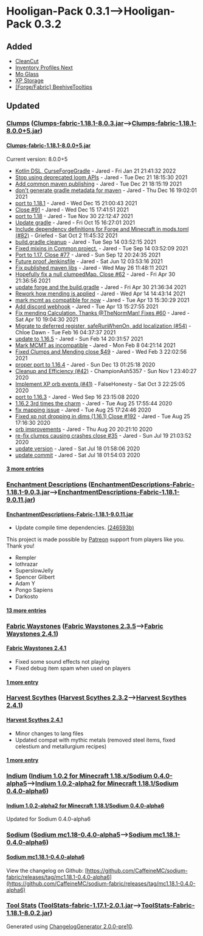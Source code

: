 # Hooligan-Pack 0.3.1⟶Hooligan-Pack 0.3.2

## Added

* [CleanCut](https://www.curseforge.com/minecraft/mc-mods/cleancut)
* [Inventory Profiles Next](https://www.curseforge.com/minecraft/mc-mods/inventory-profiles-next)
* [Mo Glass](https://www.curseforge.com/minecraft/mc-mods/mo-glass)
* [XP Storage](https://www.curseforge.com/minecraft/mc-mods/xp-storage)
* [[Forge/Fabric] BeehiveTooltips](https://www.curseforge.com/minecraft/mc-mods/beehivetooltips)

## Updated

### [Clumps](https://www.curseforge.com/minecraft/mc-mods/clumps) ([Clumps-fabric-1.18.1-8.0.3.jar](https://www.curseforge.com/minecraft/mc-mods/clumps/files/3568861)⟶[Clumps-fabric-1.18.1-8.0.0+5.jar](https://www.curseforge.com/minecraft/mc-mods/clumps/files/3616323))

#### [Clumps-fabric-1.18.1-8.0.0+5.jar](https://www.curseforge.com/minecraft/mc-mods/clumps/files/3616323)

Current version: 8.0.0+5

* [Kotlin DSL, CurseForgeGradle](https://github.com/jaredlll08/Clumps/commit/2d57310d5c2d501c09030a9dc62ab0cc8723d218) - Jared - Fri Jan 21 21:41:32 2022
* [Stop using deprecated loom APIs](https://github.com/jaredlll08/Clumps/commit/e346fcde3f92e0cb1823604eae18bcf0e8401557) - Jared - Tue Dec 21 18:15:30 2021
* [Add common maven publishing](https://github.com/jaredlll08/Clumps/commit/a95421c0875ac3f4a96028185821ad4e2c8faeeb) - Jared - Tue Dec 21 18:15:19 2021
* [don't generate gradle metadata for maven](https://github.com/jaredlll08/Clumps/commit/434280685a92f0a28feed41e92391a983c6c5484) - Jared - Thu Dec 16 19:02:01 2021
* [port to 1.18.1](https://github.com/jaredlll08/Clumps/commit/b1a179037f314130848ced4dcde1c2bd4307a8c6) - Jared - Wed Dec 15 21:00:43 2021
* [Close #91](https://github.com/jaredlll08/Clumps/commit/c03eea285cf3eb8e19838fc7cfd18807f9d41100) - Jared - Wed Dec 15 17:41:51 2021
* [port to 1.18](https://github.com/jaredlll08/Clumps/commit/11a255c1821cde7b514373d6ba12c3fbf62eecf2) - Jared - Tue Nov 30 22:12:47 2021
* [Update gradle](https://github.com/jaredlll08/Clumps/commit/804da16f1ac3caa60b56f4c8f813f3d8b88951b8) - Jared - Fri Oct 15 16:27:01 2021
* [Include dependency definitions for Forge and Minecraft in mods.toml (#82)](https://github.com/jaredlll08/Clumps/commit/afd32ad9b383f36162107dd9ddbc74bd13f87eac) - Griefed - Sat Oct 2 11:45:32 2021
* [build.gradle cleanup](https://github.com/jaredlll08/Clumps/commit/a32228f8eb2ae4cc55559e1c3b5cee2a3d011ecb) - Jared - Tue Sep 14 03:52:15 2021
* [Fixed mixins in Common project.](https://github.com/jaredlll08/Clumps/commit/7dc811efd6d1f6e6122acd5cd8070fa4c836753a) - Jared - Tue Sep 14 03:52:09 2021
* [Port to 1.17. Close #77](https://github.com/jaredlll08/Clumps/commit/1a4f65815bc2e8a13ed361b94ebe40e074042001) - Jared - Sun Sep 12 20:24:35 2021
* [Future proof Jenkinsfile](https://github.com/jaredlll08/Clumps/commit/b0d1c972f4a8da0d2b5c6c35654e0beaebb78977) - Jared - Sat Jun 12 03:53:16 2021
* [Fix published maven libs](https://github.com/jaredlll08/Clumps/commit/352a559e979c6a403f38cb9cc326229f432359d8) - Jared - Wed May 26 11:48:11 2021
* [Hopefully fix a null clumpedMap. Close #62](https://github.com/jaredlll08/Clumps/commit/2ef9b36854c18d2b0ef24a6077bdb191568f54e5) - Jared - Fri Apr 30 21:36:56 2021
* [update forge and the build.gradle](https://github.com/jaredlll08/Clumps/commit/fb6fe02c211bc21fc942fb07557f7b9d8e253557) - Jared - Fri Apr 30 21:36:34 2021
* [Rework how mending is applied](https://github.com/jaredlll08/Clumps/commit/87e9b53c60750a795dd68ee4b988aee3f88fd550) - Jared - Wed Apr 14 14:43:14 2021
* [mark mcmt as compatible for now](https://github.com/jaredlll08/Clumps/commit/1b2ea8c2abf459e4e9334fa032ee6b7b0ce6a37d) - Jared - Tue Apr 13 15:30:29 2021
* [Add discord webhook](https://github.com/jaredlll08/Clumps/commit/9ab3c9d11ad16040406f4cc672811c0dd3a056c9) - Jared - Tue Apr 13 15:27:55 2021
* [Fix mending Calculation. Thanks @TheNormMan! Fixes #60](https://github.com/jaredlll08/Clumps/commit/bbecec20f9fbc37511f050d02e05443c48b94de7) - Jared - Sat Apr 10 19:04:30 2021
* [Migrate to deferred register, safeRunWhenOn, add localization (#54)](https://github.com/jaredlll08/Clumps/commit/38896602c4081a862d25d2cbe0b648fd1d14f079) - Chloe Dawn - Tue Feb 16 04:37:37 2021
* [update to 1.16.5](https://github.com/jaredlll08/Clumps/commit/13bfd39f1be7670a5a72e53377e9c8923556df09) - Jared - Sun Feb 14 20:31:57 2021
* [Mark MCMT as incompatible](https://github.com/jaredlll08/Clumps/commit/902b3a49672c883eb1d5859ee7e7a0065b1ccba8) - Jared - Mon Feb 8 04:21:14 2021
* [Fixed Clumps and Mending close $49](https://github.com/jaredlll08/Clumps/commit/d3c3fb10543e12f15a7e6ae8c257a3971f6e6c06) - Jared - Wed Feb 3 22:02:56 2021
* [proper port to 1.16.4](https://github.com/jaredlll08/Clumps/commit/bd5b5c4cd7e0de5141e8f64fa8b39a2e7bc24faf) - Jared - Sun Dec 13 01:25:18 2020
* [Cleanup and Efficiency (#42)](https://github.com/jaredlll08/Clumps/commit/321e4bd8458ea144990daa4f1f460901cee9ff44) - ChampionAsh5357 - Sun Nov 1 23:40:27 2020
* [Implement XP orb events (#41)](https://github.com/jaredlll08/Clumps/commit/129d87d18a24972051fbb036b421e918dce700c3) - FalseHonesty - Sat Oct 3 22:25:05 2020
* [port to 1.16.3](https://github.com/jaredlll08/Clumps/commit/810f040c82d4ee818bd2cbae92a1caafbc2290a5) - Jared - Wed Sep 16 23:15:08 2020
* [1.16.2 3rd times the charm](https://github.com/jaredlll08/Clumps/commit/49fd7690a8d32d1134009670a0df750a88c37446) - Jared - Tue Aug 25 17:55:44 2020
* [fix mapping issue](https://github.com/jaredlll08/Clumps/commit/0fd50c1855ad7c20126d0382f3d32ff032825489) - Jared - Tue Aug 25 17:24:46 2020
* [Fixed xp not dropping in dims (1.16.1) Close #192](https://github.com/jaredlll08/Clumps/commit/8fc3d38208a9b9aa1f36e96b5dc95fce2e61a954) - Jared - Tue Aug 25 17:16:30 2020
* [orb improvements](https://github.com/jaredlll08/Clumps/commit/75899ddf5dcb03398bd491266e6c325b7d8e78c6) - Jared - Thu Aug 20 20:21:10 2020
* [re-fix clumps causing crashes close #35](https://github.com/jaredlll08/Clumps/commit/234a169d959f1aefb65151a4328f04e70d1c7cc4) - Jared - Sun Jul 19 21:03:52 2020
* [update version](https://github.com/jaredlll08/Clumps/commit/91b94baf80891a34d0ad95fc90f8ce05deb4cf3c) - Jared - Sat Jul 18 01:58:06 2020
* [update commit](https://github.com/jaredlll08/Clumps/commit/1228c2b85508b66799487f0b16600a35f4e34d25) - Jared - Sat Jul 18 01:54:03 2020

#### [3 more entries](https://www.curseforge.com/minecraft/mc-mods/clumps/files/all)

### [Enchantment Descriptions](https://www.curseforge.com/minecraft/mc-mods/enchantment-descriptions) ([EnchantmentDescriptions-Fabric-1.18.1-9.0.3.jar](https://www.curseforge.com/minecraft/mc-mods/enchantment-descriptions/files/3573558)⟶[EnchantmentDescriptions-Fabric-1.18.1-9.0.11.jar](https://www.curseforge.com/minecraft/mc-mods/enchantment-descriptions/files/3615620))

#### [EnchantmentDescriptions-Fabric-1.18.1-9.0.11.jar](https://www.curseforge.com/minecraft/mc-mods/enchantment-descriptions/files/3615620)

* Update compile time dependencies. [(246593b)](https://github.com/Darkhax-Minecraft/Enchantment-Descriptions/commit/246593b)

This project is made possible by [Patreon](https://www.patreon.com/Darkhax?enchdesc) support from players like you. Thank you!

* Rempler
* lothrazar
* SuperslowJelly
* Spencer Gilbert
* Adam Y
* Pongo Sapiens
* Darkosto

#### [13 more entries](https://www.curseforge.com/minecraft/mc-mods/enchantment-descriptions/files/all)

### [Fabric Waystones](https://www.curseforge.com/minecraft/mc-mods/fabric-waystones) ([Fabric Waystones 2.3.5](https://www.curseforge.com/minecraft/mc-mods/fabric-waystones/files/3569255)⟶[Fabric Waystones 2.4.1](https://www.curseforge.com/minecraft/mc-mods/fabric-waystones/files/3575744))

#### [Fabric Waystones 2.4.1](https://www.curseforge.com/minecraft/mc-mods/fabric-waystones/files/3575744)

* Fixed some sound effects not playing
* Fixed debug item spam when used on players

#### [1 more entry](https://www.curseforge.com/minecraft/mc-mods/fabric-waystones/files/all)

### [Harvest Scythes](https://www.curseforge.com/minecraft/mc-mods/harvest-scythes) ([Harvest Scythes 2.3.2](https://www.curseforge.com/minecraft/mc-mods/harvest-scythes/files/3568995)⟶[Harvest Scythes 2.4.1](https://www.curseforge.com/minecraft/mc-mods/harvest-scythes/files/3611454))

#### [Harvest Scythes 2.4.1](https://www.curseforge.com/minecraft/mc-mods/harvest-scythes/files/3611454)

* Minor changes to lang files
* Updated compat with mythic metals (removed steel items, fixed celestium and metallurgium recipes)

#### [1 more entry](https://www.curseforge.com/minecraft/mc-mods/harvest-scythes/files/all)

### [Indium](https://www.curseforge.com/minecraft/mc-mods/indium) ([Indium 1.0.2 for Minecraft 1.18.x/Sodium 0.4.0-alpha5](https://www.curseforge.com/minecraft/mc-mods/indium/files/3542434)⟶[Indium 1.0.2-alpha2 for Minecraft 1.18.1/Sodium 0.4.0-alpha6](https://www.curseforge.com/minecraft/mc-mods/indium/files/3606937))

#### [Indium 1.0.2-alpha2 for Minecraft 1.18.1/Sodium 0.4.0-alpha6](https://www.curseforge.com/minecraft/mc-mods/indium/files/3606937)

Updated for Sodium 0.4.0-alpha6

### [Sodium](https://www.curseforge.com/minecraft/mc-mods/sodium) ([Sodium mc1.18-0.4.0-alpha5](https://www.curseforge.com/minecraft/mc-mods/sodium/files/3542074)⟶[Sodium mc1.18.1-0.4.0-alpha6](https://www.curseforge.com/minecraft/mc-mods/sodium/files/3605309))

#### [Sodium mc1.18.1-0.4.0-alpha6](https://www.curseforge.com/minecraft/mc-mods/sodium/files/3605309)

View the changelog on Github: [https://github.com/CaffeineMC/sodium-fabric/releases/tag/mc1.18.1-0.4.0-alpha6](https://github.com/CaffeineMC/sodium-fabric/releases/tag/mc1.18.1-0.4.0-alpha6)

### [Tool Stats](https://www.curseforge.com/minecraft/mc-mods/tool-stats) ([ToolStats-fabric-1.17.1-2.0.1.jar](https://www.curseforge.com/minecraft/mc-mods/tool-stats/files/3401002)⟶[ToolStats-Fabric-1.18.1-8.0.2.jar](https://www.curseforge.com/minecraft/mc-mods/tool-stats/files/3618435))

Generated using [ChangelogGenerator 2.0.0-pre10](https://github.com/TheRandomLabs/ChangelogGenerator).
